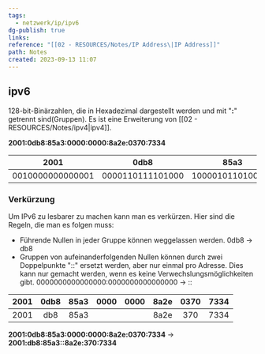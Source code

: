 ```yaml
---
tags:
  - netzwerk/ip/ipv6
dg-publish: true
links: 
reference: "[[02 - RESOURCES/Notes/IP Address\|IP Address]]"
path: Notes
created: 2023-09-13 11:07
---
```

## ipv6 
128-bit-Binärzahlen, die in Hexadezimal dargestellt werden und mit "**:**" getrennt sind(Gruppen).
Es ist eine Erweiterung von [[02 - RESOURCES/Notes/ipv4\|ipv4]].

**2001:0db8:85a3:0000:0000:8a2e:0370:7334**

| 2001 | 0db8 | 85a3 | 0000 | 0000 | 8a2e | 0370 | 7334 |
|:----:|:----:|:----:|:----:|:----:|:----:|:----:|:----:|
| 0010000000000001 | 0000110111101000 | 1000010110100011 | 0000000000000000 | 0000000000000000 | 1000101000101110 | 0000001101110000 | 0111001100110100 |


### Verkürzung
Um IPv6 zu lesbarer zu machen kann man es verkürzen.
Hier sind die Regeln, die man es folgen muss:
- Führende Nullen in jeder Gruppe können weggelassen werden. 0db8 -> db8
- Gruppen von aufeinanderfolgenden Nullen können durch zwei Doppelpunkte "::" ersetzt werden, aber nur einmal pro Adresse. Dies kann nur gemacht werden, wenn es keine Verwechslungsmöglichkeiten gibt. 0000000000000000:0000000000000000 -> ::


| 2001 | 0db8 | 85a3 | 0000 | 0000 | 8a2e | 0370 | 7334 |
|:----:|:----:|:----:|:----:|:----:|:----:|:----:|:----:|
| 2001 | db8  | 85a3 |      |      | 8a2e | 370  | 7334 |

**2001:0db8:85a3:0000:0000:8a2e:0370:7334**  -> **2001:db8:85a3::8a2e:370:7334**


